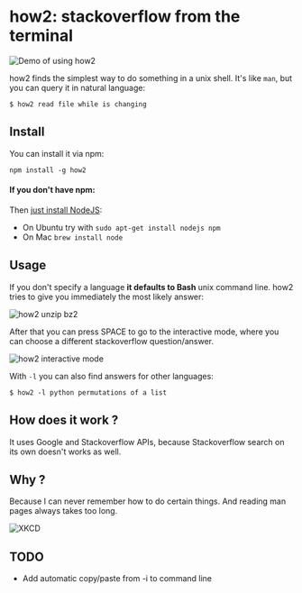 # how2: stackoverflow from the terminal

![Demo of using how2](https://raw.githubusercontent.com/santinic/how2/master/img/demo.gif)

how2 finds the simplest way to do something in a unix shell.
It's like `man`, but you can query it in natural language:

```$ how2 read file while is changing```


## Install
You can install it via npm:

`npm install -g how2`

#### If you don't have npm:
Then [just install NodeJS](https://nodejs.org):
- On Ubuntu try with ```sudo apt-get install nodejs npm```
- On Mac ```brew install node```


## Usage
If you don't specify a language **it defaults to Bash** unix command line.
how2 tries to give you immediately the most likely answer:

![how2 unzip bz2](https://raw.githubusercontent.com/santinic/how2/master/img/bz2.png)

After that you can press SPACE to go to the interactive mode, where you can choose a different stackoverflow question/answer.

![how2 interactive mode](https://raw.githubusercontent.com/santinic/how2/master/img/interactive.png)

With ```-l``` you can also find answers for other languages:

```
$ how2 -l python permutations of a list
```

## How does it work ?
It uses Google and Stackoverflow APIs, because Stackoverflow search on its own doesn't
works as well.


## Why ?
Because I can never remember how to do certain things. And reading man pages always takes too long.

![XKCD](http://imgs.xkcd.com/comics/tar.png)


## TODO
* Add automatic copy/paste from -i to command line
